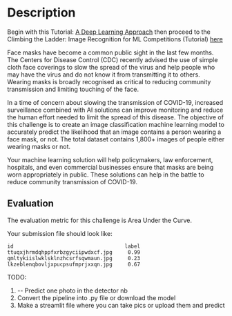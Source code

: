 # Description

Begin with this Tutorial: [A Deep Learning Approach](https://zindi.africa/learn/spot-the-mask-challenge-tutorial-a-deep-learning-approach) then proceed to the Climbing the Ladder: Image Recognition for ML Competitions (Tutorial) [here](https://zindi.africa/competitions/spot-the-mask)

Face masks have become a common public sight in the last few months. The Centers for Disease Control (CDC) recently advised the use of simple cloth face coverings to slow the spread of the virus and help people who may have the virus and do not know it from transmitting it to others. Wearing masks is broadly recognised as critical to reducing community transmission and limiting touching of the face.

In a time of concern about slowing the transmission of COVID-19, increased surveillance combined with AI solutions can improve monitoring and reduce the human effort needed to limit the spread of this disease. The objective of this challenge is to create an image classification machine learning model to accurately predict the likelihood that an image contains a person wearing a face mask, or not. The total dataset contains 1,800+ images of people either wearing masks or not.

Your machine learning solution will help policymakers, law enforcement, hospitals, and even commercial businesses ensure that masks are being worn appropriately in public. These solutions can help in the battle to reduce community transmission of COVID-19.

## Evaluation
The evaluation metric for this challenge is Area Under the Curve.

Your submission file should look like:
```
id                                    label
ttuqxjhrmdqhppfxrbzgyciipwdxcf.jpg     0.99
qmltykiislwklsklnzhcsrfsqwmaun.jpg     0.23
lkzeblenqbovljxpucpsufmprjxxqn.jpg     0.67
```

TODO:
1. -- Predict one photo in the detector nb
2. Convert the pipeline into .py file or download the model
3. Make a streamlit file where you can take pics or upload them and predict
